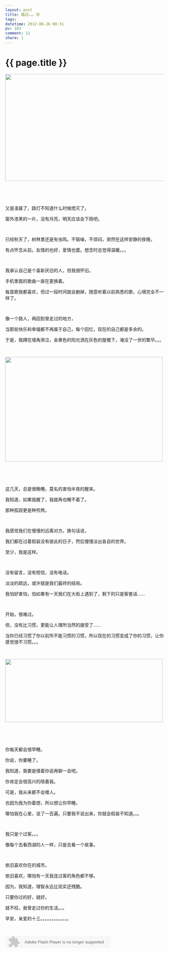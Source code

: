 ```yaml
---
layout: post
title: 路过。。。你
tags: 
datetime: 2012-08-26 00:31
pv: 103
comment: 11
share: 1
---
```


{{ page.title }}
================

 <p><img src="/hi/images/21a4462309f790528f6354a30cf3d7ca7bcbd52a.jpg"                                 width="510" height="340" /></p><p>&nbsp;</p><p>&nbsp;</p><p>又是凌晨了，路灯不知道什么时候熄灭了。</p><p>窗外漆黑的一片，没有月亮，明天应该会下雨吧。</p><p>&nbsp;</p><p>已经秋天了，树林里还是有虫鸣。不聒噪，不烦闷，突然在这样安静的夜晚，</p><p>有点怀念从前。友情的也好，爱情也罢。想念时总觉得温暖。。。</p><p>&nbsp;</p><p>我承认自己是个喜新厌旧的人，但我很怀旧。</p><p>手机里面的歌曲一直在更换着。</p><p>每首歌我都喜欢，但过一段时间就会删掉，随意听着以前熟悉的歌，心境完全不一样了。</p><p>&nbsp;</p><p>像一个路人，再回到曾走过的地方，</p><p>当那些快乐和幸福都不再属于自己，每个回忆，现在的自己都是多余的。</p><p>于是，我蹲在墙角哭泣，金黄色的阳光洒在灰色的屋檐下，淹没了一世的繁华。。。</p><p>&nbsp;</p><p><img src="/hi/images/b7003af33a87e9500d6de0f110385343fbf2b430.jpg"                                 width="500" height="333" /></p><p>&nbsp;</p><p>&nbsp;</p><p>这几天，总是很晚睡。莫名的害怕半夜的醒来。</p><p>我知道，如果我醒了，我就再也睡不着了。</p><p>那种孤寂更是种煎熬。</p><p>&nbsp;</p><p>我感觉我们在慢慢的远离对方。换句话说，</p><p>我们都在过着假装没有彼此的日子，然后慢慢淡出各自的世界。</p><p>至少，我是这样。</p><p>&nbsp;</p><p>没有留言，没有短信，没有电话。</p><p>淡淡的疏远，或许就是我们最终的结局。</p><p>我怕好害怕，怕如果有一天我们在大街上遇到了，剩下的只是客套话……</p><p>&nbsp;</p><p>开始，很难过。</p><p>但，没有比习惯，更能让人理所当然的接受了……</p><p>当你已经习惯了你以前所不能习惯的习惯，所以现在的习惯变成了你的习惯，让你感觉很不习惯。。。</p><p>&nbsp;</p><p><img src="/hi/images/2cf5e0fe9925bc31280512055edf8db1ca1370d6.jpg"                                 width="500" height="201" /></p><p>&nbsp;</p><p>&nbsp;</p><p>你每天都会很早睡。</p><p>你说，你要睡了。</p><p>我知道，我要是缠着你说再聊一会吧。</p><p>你肯定会很高兴的陪着我。</p><p>可是，我从来都不会缠人。</p><p>也因为我为你着想，所以想让你早睡。</p><p>哪怕我在心里，说了一百遍。只要我不说出来，你就会假装不知道。。。</p><p>&nbsp;</p><p>我只是个过客。。。</p><p>像每个去看西湖的人一样，只是去看一个故事。</p><p>&nbsp;</p><p>依旧喜欢你在的城市。</p><p>依旧喜欢，哪怕有一天我连过客的角色都不够。</p><p>因为，我知道，理智永远比现实还残酷。</p><p>只要你过的好，就好。</p><p>就不枉，我曾走过你的生活。。。</p><p>早安，亲爱的十三。。。。。。。。。。。。。</p><p>&nbsp;</p><p><embed height="40" border="0" width="335" flashvars="id=242986&autoPlay=true&replay=true" alt="" src="http://ting.baidu.com/widget/space/flash/SpaceMP3Player.swf" wmode="transparent" type="application/x-shockwave-flash" name="plugin" /><br /></p><p>&nbsp;</p> 

